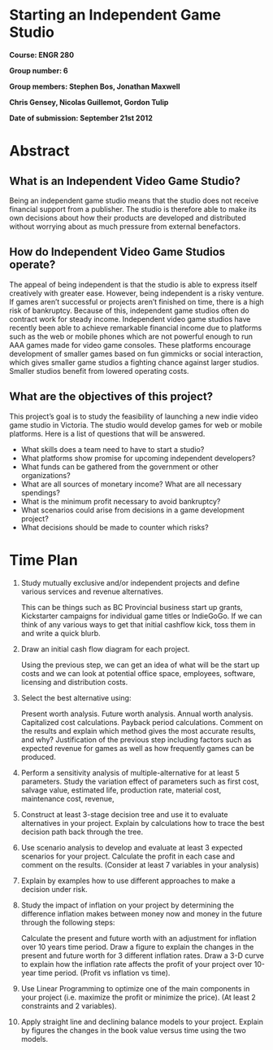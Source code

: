 # Starting an Independent Game Studio

__Course: ENGR 280__

__Group number: 6__

__Group members: Stephen Bos, Jonathan Maxwell__

__Chris Gensey, Nicolas Guillemot, Gordon Tulip__

__Date of submission: September 21st 2012__

# Abstract

## What is an Independent Video Game Studio?

Being an independent game studio means that the studio does not receive financial support from a publisher. The studio is therefore able to make its own decisions about how their products are developed and distributed without worrying about as much pressure from external benefactors.

## How do Independent Video Game Studios operate?

The appeal of being independent is that the studio is able to express itself creatively with greater ease. However, being independent is a risky venture. If games aren’t successful or projects aren’t finished on time, there is a high risk of bankruptcy. Because of this, independent game studios often do contract work for steady income. Independent video game studios have recently been able to achieve remarkable financial income due to platforms such as the web or mobile phones which are not powerful enough to run AAA games made for video game consoles. These platforms encourage development of smaller games based on fun gimmicks or social interaction, which gives smaller game studios a fighting chance against larger studios. Smaller studios benefit from lowered operating costs.

## What are the objectives of this project?
This project’s goal is to study the feasibility of launching a new indie video game studio in Victoria. The studio would develop games for web or mobile platforms.
Here is a list of questions that will be answered.

* What skills does a team need to have to start a studio?
* What platforms show promise for upcoming independent developers?
* What funds can be gathered from the government or other organizations?
* What are all sources of monetary income? What are all necessary spendings?
* What is the minimum profit necessary to avoid bankruptcy?
* What scenarios could arise from decisions in a game development project?
* What decisions should be made to counter which risks?

# Time Plan

1. Study mutually exclusive  and/or independent  projects and define various services and revenue alternatives.

    This can be things such as BC Provincial business start up grants, Kickstarter campaigns for individual game titles or IndieGoGo. If we can think of any various ways to get that initial cashflow kick, toss them in and write a quick blurb.

2. Draw an initial cash flow diagram for each project.

    Using the previous step, we can get an idea of what will be the start up costs and we can look at potential office space, employees, software, licensing and distribution costs.

3. Select the best alternative using:

    Present worth analysis.
    Future worth analysis.
    Annual worth analysis.
    Capitalized cost calculations.
    Payback period calculations.
Comment on the results and explain which method gives the most accurate results, and why?
Justification of the previous step including factors such as expected revenue for games as well as how frequently games can be produced.

4. Perform a sensitivity analysis of multiple-alternative for at least  5 parameters. Study the variation effect of parameters such as first cost, salvage value, estimated life, production rate, material cost, maintenance cost, revenue,

5. Construct at least 3-stage decision tree and use it to evaluate alternatives in your project. Explain by calculations how to trace the best decision path back through the tree.

6. Use scenario analysis to develop and evaluate at least 3 expected scenarios for your project. Calculate  the profit  in each case and comment on the results. (Consider at least 7 variables in your analysis)

7. Explain by examples how  to  use different approaches to make a decision under risk.

   

8. Study the impact of inflation on your project by determining the difference inflation makes between money now and money in the future through the following steps:

    Calculate the present and future worth with an adjustment for inflation over 10 years time period. Draw a figure to explain the changes in the present and future worth for 3 different inflation rates.
    Draw a 3-D curve to explain how the inflation rate affects the profit of your project over 10-year time period. (Profit vs inflation vs time).


9. Use Linear Programming to optimize one of the main components in your project (i.e. maximize the profit or minimize the price).  (At least 2 constraints and 2 variables).

10. Apply straight line and declining balance models to your project.  Explain by
figures the changes in the book value versus time using the two models.

